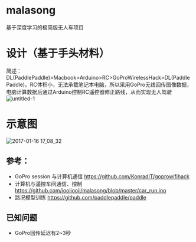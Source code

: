 # malasong
基于深度学习的极简版无人车项目

# 设计（基于手头材料）
简述：DL(PaddlePaddle)>Macbook>Arduino>RC>GoProWirelessHack>DL(PaddlePaddle)。RC体积小，无法承载笔记本电脑，所以采用GoPro无线回传图像数据，电脑计算数据后通过Arduino控制RC遥控器修正路线，从而实现无人驾驶
![untitled-1](https://cloud.githubusercontent.com/assets/25008736/22008938/86215970-dcba-11e6-81f3-16c509ceb0d3.gif)

# 示意图
![2017-01-16 17_08_32](https://cloud.githubusercontent.com/assets/25008736/22008757/eb9857e2-dcb8-11e6-992b-98aba37fdf42.gif)

## 参考：
- GoPro session 与计算机通信 https://github.com/KonradIT/goprowifihack
- 计算机与遥控车间通信、控制 https://github.com/iooiiooii/malasong/blob/master/car_run.ino
- 路况模型训练 https://github.com/paddlepaddle/paddle

## 已知问题
- GoPro回传延迟有2~3秒
